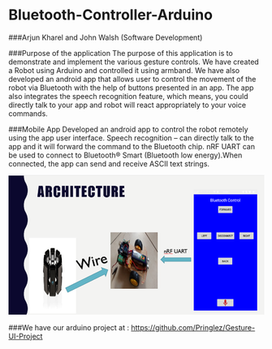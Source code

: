# Bluetooth-Controller-Arduino
###Arjun Kharel and John Walsh (Software Development)

###Purpose of the application 
The purpose of this application is to demonstrate and implement the various gesture controls. We have created a Robot using Arduino and controlled it using armband. We have also developed an android app that allows user to control the movement of the robot via Bluetooth with the help of buttons presented in an app. The app also integrates the speech recognition feature, which means, you could directly talk to your app and  robot will react appropriately to your voice commands. 

###Mobile App
Developed an android app to control the robot remotely using the app user interface. 
Speech recognition – can directly talk to the app and it will forward the command to the Bluetooth chip. 
nRF UART can be used to connect to Bluetooth® Smart (Bluetooth low energy).When connected, the app can send and receive ASCII text strings.

﻿![Alt text](https://github.com/ultimatecodelab/Bluetooth-Controller-Arduino/blob/master/gestureimg.PNG "architecture")


###We have our arduino project at : https://github.com/Pringlez/Gesture-UI-Project
